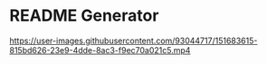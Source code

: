 # README Generator




https://user-images.githubusercontent.com/93044717/151683615-815bd626-23e9-4dde-8ac3-f9ec70a021c5.mp4

